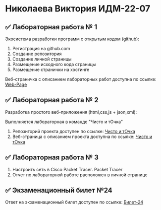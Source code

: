 # Николаева Виктория ИДМ-22-07

## ✅ Лабораторная работа № 1

Экосистема разработки программ с открытым кодом (github):

1. Регистрация на github.com
2. Создание репозитория
3. Создание личной страницы
4. Размещение исходного кода страницы
5. Размещение странички на хостинге

Веб-страничка с описанием лабораторных работ доступна по ссылке: [Web-Page](https://villoll.github.io/IT-labs/)

## ✅ Лабораторная работа № 2

Разработка простого веб-приложения (html,css,js + json,xml):

Выполняется лабораторная в команде "Чисто и тОчка"

1. Репозиторий проекта доступен по ссылке: [Чисто и тОчка](https://github.com/MakyHaky/ChistoTochka/wiki)
2. Веб-страница с описанием проекта доступна по ссылке: [Чисто и тОчка](https://makyhaky.github.io/ChistoTochka/)

## ✅ Лабораторная работа № 3

1. Настроить сеть в Сisco Packet Tracer. Packet Tracer
2. Отчет по лабораторной работе расположен в личной странице

## ✅ Экзаменационный билет №24

Ответ на экзаменационный билет доступен по ссылке: [Билет-24](https://github.com/stankin/inet-2022/wiki/exam24)
